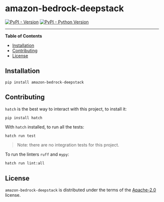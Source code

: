# amazon-bedrock-deepstack

[![PyPI - Version](https://img.shields.io/pypi/v/amazon-bedrock-deepstack.svg)](https://pypi.org/project/amazon-bedrock-deepstack)
[![PyPI - Python Version](https://img.shields.io/pypi/pyversions/amazon-bedrock-deepstack.svg)](https://pypi.org/project/amazon-bedrock-deepstack)

-----

**Table of Contents**

- [Installation](#installation)
- [Contributing](#contributing)
- [License](#license)

## Installation

```console
pip install amazon-bedrock-deepstack
```

## Contributing

`hatch` is the best way to interact with this project, to install it:
```sh
pip install hatch
```

With `hatch` installed, to run all the tests:
```
hatch run test
```
> Note: there are no integration tests for this project.

To run the linters `ruff` and `mypy`:
```
hatch run lint:all
```

## License

`amazon-bedrock-deepstack` is distributed under the terms of the [Apache-2.0](https://spdx.org/licenses/Apache-2.0.html) license.
